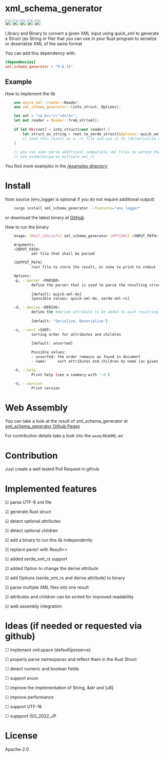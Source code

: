 # xml_schema_generator

[<img alt="github" src="https://img.shields.io/badge/github-thomblin/xml_schema_generator-8da0cb?style=for-the-badge&labelColor=555555&logo=github" height="20">](https://github.com/thomblin/xml_schema_generator)
[<img alt="crates.io" src="https://img.shields.io/crates/v/xml_schema_generator?style=for-the-badge&color=fc8d62&logo=rust" height="20">](https://crates.io/crates/xml_schema_generator)
[<img alt="docs.rs" src="https://img.shields.io/docsrs/xml_schema_generator?logo=docs.rs&labelColor=555555" height="20">](https://docs.rs/xml_schema_generator)
[<img alt="build status" src="https://img.shields.io/github/actions/workflow/status/Thomblin/xml_schema_generator/general.yml?branch=main&style=for-the-badge" height="20">](https://github.com/thomblin/xml_schema_generator/actions?query=branch%3Amain)
[<img alt="audit status" src="https://img.shields.io/github/actions/workflow/status/Thomblin/xml_schema_generator/audit.yml?branch=main&style=for-the-badge&label=audit" height="20">](https://github.com/thomblin/xml_schema_generator/actions?query=branch%3Amain)


Library and Binary to convert a given XML input using quick_xml to generate a Struct (as String or file) that you can use in your Rust program to serialize or deserialize XML of the same format

You can add this dependency with:

```toml
[dependencies]
xml_schema_generator = "0.6.15"
```

## Example

How to implement the lib
```rust
    use quick_xml::reader::Reader;
    use xml_schema_generator::{into_struct, Options};

    let xml = "<a b=\"c\">d</a>";
    let mut reader = Reader::from_str(xml);
    
    if let Ok(root) = into_struct(&mut reader) {
        let struct_as_string = root.to_serde_struct(&Options::quick_xml_de());
        // save this result as a .rs file and use it to (de)serialize an XML document with quick_xml::de::from_str(xml)
    }
        
    // you can even parse additional compatible xml files to extend the structure to match those files as well
    // see examples/parse_multiple_xml_rs
```

You find more examples in the [/examples directory](https://github.com/Thomblin/xml_schema_generator/tree/main/examples)

# Install

from source (env_logger is optional if you do not require additional output)

```bash
    cargo install xml_schema_generator --features="env_logger"
```

or download the latest binary at [GitHub](https://github.com/Thomblin/xml_schema_generator/releases)

How to run the binary
```bash
    Usage: [RUST_LOG=info] xml_schema_generator [OPTIONS] <INPUT_PATH> [OUTPUT_PATH]

    Arguments:
    <INPUT_PATH>
            xml file that shall be parsed

    [OUTPUT_PATH]
            rust file to store the result, or none to print to stdout

    Options:
    -p, --parser <PARSER>
            define the parser that is used to parse the resulting struct
            
            [default: quick-xml-de]
            [possible values: quick-xml-de, serde-xml-rs]

    -d, --derive <DERIVE>
            define the #derive attribute to be added to each resulting struct
            
            [default: "Serialize, Deserialize"]

    -s, --sort <SORT>
            sorting order for attributes and children
            
            [default: unsorted]

            Possible values:
            - unsorted: the order remains as found in document
            - name:     sort attributes and children by name (as given in XML). attributes and children are not merged

    -h, --help
            Print help (see a summary with '-h')

    -V, --version
            Print version
```
# Web Assembly

You can take a look at the result of xml_schema_generator at [xml_schema_generator Github Pages](https://thomblin.github.io/xml_schema_generator/)

For contribution details take a look into the `wasm/README.md`

# Contribution

Just create a well tested Pull Request in github

# Implemented features
 
☑ parse UTF-8 xml file
 
☑ generate Rust struct
 
☑ detect optional attributes
 
☑ detect optional children

☑ add a binary to run this lib independently

☑ replace panic! with Result<>

☑ added serde_xml_rs support

☑ added Option to change the derive attribute

☑ add Options (serde_xml_rs and derive attribute) to binary
 
☑ parse multiple XML files into one result

☑ attributes and children can be sorted for improved readability

☑ web assembly integration

# Ideas (if needed or requested via github)
 
☐ implement xml:space (default|preserve)

☐ properly parse namespaces and reflect them in the Rust Struct

☐ detect numeric and boolean fields

☐ support enum
 
☐ improve the implementation of String, &str and \[u8\]
 
☐ improve performance
   
☐ support UTF-16
 
☐ suppport ISO_2022_JP

# License
Apache-2.0